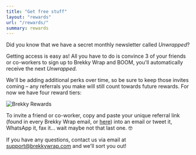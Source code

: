 ```yaml
---
title: "Get free stuff"
layout: "rewards"
url: "/rewards/"
summary: rewards
---
```


<p>Did you know that we have a secret monthly newsletter called <em>Unwrapped</em>?</p>

<p>Getting access is easy as! All you have to do is convince 3 of your friends or co-workers to sign up to Brekky Wrap and BOOM, you'll automatically receive the next <em>Unwrapped</em>.</p>

<p>We'll be adding additional perks over time, so be sure to keep those invites coming – any referrals you make will still count towards future rewards. For now we have four reward tiers:</p>

<img src="/images/icons/brekky-rewards.png" alt="Brekky Rewards" width="" height="">
<br>
<p>To invite a friend or co-worker, copy and paste your unique referral link (found in every Brekky Wrap email, or <a href="https://hub.brekkywrap.com/" target="_blank" title="Click here to get your unique link">here</a>) into an email or tweet it, WhatsApp it, fax it... wait maybe not that last one. 🤓</p>

<p>If you have any questions, contact us via email at <a href="mailto:support@brekkywrap.com">support@brekkywrap.com</a> and we'll sort you out!</p>